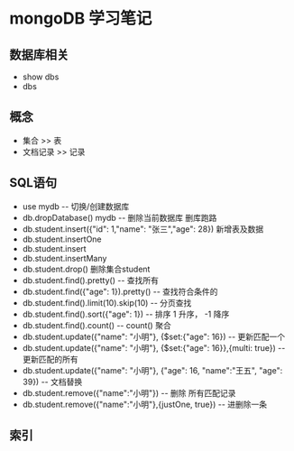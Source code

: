 # mongoDB 学习笔记

## 数据库相关

- show dbs
- dbs

## 概念

- 集合 >> 表
- 文档记录 >> 记录

## SQL语句

- use mydb -- 切换/创建数据库
- db.dropDatabase() mydb -- 删除当前数据库  删库跑路
- db.student.insert({"id": 1,"name": "张三","age": 28}) 新增表及数据
- db.student.insertOne
- db.student.insert
- db.student.insertMany
- db.student.drop() 删除集合student
- db.student.find().pretty() -- 查找所有
- db.student.find({"age": 1}).pretty() -- 查找符合条件的
- db.student.find().limit(10).skip(10) -- 分页查找
- db.student.find().sort({"age": 1}) -- 排序 1 升序， -1 降序
- db.student.find().count() -- count() 聚合
- db.student.update({"name": "小明"}, {$set:{"age": 16}) -- 更新匹配一个
- db.student.update({"name": "小明"}, {$set:{"age": 16}},{multi: true}) -- 更新匹配的所有
- db.student.update({"name": "小明"}, {"age": 16, "name":"王五", "age": 39}) -- 文档替换
- db.student.remove({"name":"小明"})   -- 删除 所有匹配记录
- db.student.remove({"name":"小明"},{justOne, true}) -- 进删除一条

## 索引

